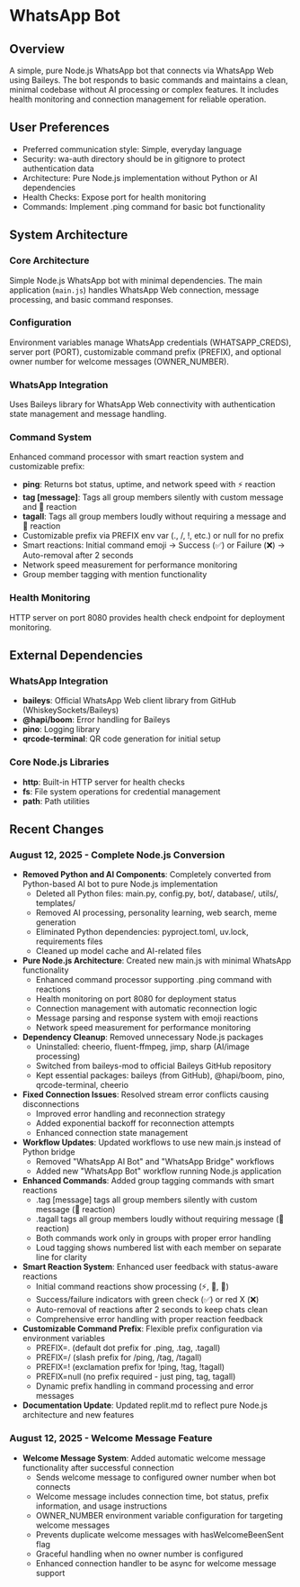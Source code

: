# WhatsApp Bot

## Overview
A simple, pure Node.js WhatsApp bot that connects via WhatsApp Web using Baileys. The bot responds to basic commands and maintains a clean, minimal codebase without AI processing or complex features. It includes health monitoring and connection management for reliable operation.

## User Preferences
- Preferred communication style: Simple, everyday language
- Security: wa-auth directory should be in gitignore to protect authentication data
- Architecture: Pure Node.js implementation without Python or AI dependencies
- Health Checks: Expose port for health monitoring
- Commands: Implement .ping command for basic bot functionality

## System Architecture
### Core Architecture
Simple Node.js WhatsApp bot with minimal dependencies. The main application (`main.js`) handles WhatsApp Web connection, message processing, and basic command responses.

### Configuration
Environment variables manage WhatsApp credentials (WHATSAPP_CREDS), server port (PORT), customizable command prefix (PREFIX), and optional owner number for welcome messages (OWNER_NUMBER).

### WhatsApp Integration
Uses Baileys library for WhatsApp Web connectivity with authentication state management and message handling.

### Command System
Enhanced command processor with smart reaction system and customizable prefix:
- **ping**: Returns bot status, uptime, and network speed with ⚡ reaction
- **tag [message]**: Tags all group members silently with custom message and 👥 reaction
- **tagall**: Tags all group members loudly without requiring a message and 🔔 reaction
- Customizable prefix via PREFIX env var (., /, !, etc.) or null for no prefix
- Smart reactions: Initial command emoji → Success (✅) or Failure (❌) → Auto-removal after 2 seconds
- Network speed measurement for performance monitoring
- Group member tagging with mention functionality

### Health Monitoring
HTTP server on port 8080 provides health check endpoint for deployment monitoring.

## External Dependencies
### WhatsApp Integration
- **baileys**: Official WhatsApp Web client library from GitHub (WhiskeySockets/Baileys)
- **@hapi/boom**: Error handling for Baileys
- **pino**: Logging library
- **qrcode-terminal**: QR code generation for initial setup

### Core Node.js Libraries
- **http**: Built-in HTTP server for health checks
- **fs**: File system operations for credential management
- **path**: Path utilities

## Recent Changes

### August 12, 2025 - Complete Node.js Conversion
- **Removed Python and AI Components**: Completely converted from Python-based AI bot to pure Node.js implementation
  - Deleted all Python files: main.py, config.py, bot/, database/, utils/, templates/
  - Removed AI processing, personality learning, web search, meme generation
  - Eliminated Python dependencies: pyproject.toml, uv.lock, requirements files
  - Cleaned up model cache and AI-related files
- **Pure Node.js Architecture**: Created new main.js with minimal WhatsApp functionality
  - Enhanced command processor supporting .ping command with reactions
  - Health monitoring on port 8080 for deployment status
  - Connection management with automatic reconnection logic
  - Message parsing and response system with emoji reactions
  - Network speed measurement for performance monitoring
- **Dependency Cleanup**: Removed unnecessary Node.js packages
  - Uninstalled: cheerio, fluent-ffmpeg, jimp, sharp (AI/image processing)
  - Switched from baileys-mod to official Baileys GitHub repository
  - Kept essential packages: baileys (from GitHub), @hapi/boom, pino, qrcode-terminal, cheerio
- **Fixed Connection Issues**: Resolved stream error conflicts causing disconnections
  - Improved error handling and reconnection strategy
  - Added exponential backoff for reconnection attempts
  - Enhanced connection state management
- **Workflow Updates**: Updated workflows to use new main.js instead of Python bridge
  - Removed "WhatsApp AI Bot" and "WhatsApp Bridge" workflows
  - Added new "WhatsApp Bot" workflow running Node.js application
- **Enhanced Commands**: Added group tagging commands with smart reactions
  - .tag [message] tags all group members silently with custom message (👥 reaction)
  - .tagall tags all group members loudly without requiring message (🔔 reaction)
  - Both commands work only in groups with proper error handling
  - Loud tagging shows numbered list with each member on separate line for clarity
- **Smart Reaction System**: Enhanced user feedback with status-aware reactions
  - Initial command reactions show processing (⚡, 👥, 🔔)
  - Success/failure indicators with green check (✅) or red X (❌)
  - Auto-removal of reactions after 2 seconds to keep chats clean
  - Comprehensive error handling with proper reaction feedback
- **Customizable Command Prefix**: Flexible prefix configuration via environment variables
  - PREFIX=. (default dot prefix for .ping, .tag, .tagall)
  - PREFIX=/ (slash prefix for /ping, /tag, /tagall)
  - PREFIX=! (exclamation prefix for !ping, !tag, !tagall)
  - PREFIX=null (no prefix required - just ping, tag, tagall)
  - Dynamic prefix handling in command processing and error messages
- **Documentation Update**: Updated replit.md to reflect pure Node.js architecture and new features

### August 12, 2025 - Welcome Message Feature
- **Welcome Message System**: Added automatic welcome message functionality after successful connection
  - Sends welcome message to configured owner number when bot connects
  - Welcome message includes connection time, bot status, prefix information, and usage instructions
  - OWNER_NUMBER environment variable configuration for targeting welcome messages
  - Prevents duplicate welcome messages with hasWelcomeBeenSent flag
  - Graceful handling when no owner number is configured
  - Enhanced connection handler to be async for welcome message support